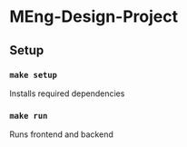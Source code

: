 # MEng-Design-Project

## Setup
 
### `make setup` 

Installs required dependencies

### `make run`

Runs frontend and backend
